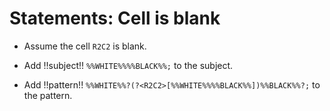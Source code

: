 # Statements: Cell is blank

<!-- %% svg-grid: none -->
<!-- %% hide           -->

* Assume the cell `R2C2` is blank.

* Add !!subject!! `%%WHITE%%%%BLACK%%;` to the subject.

* Add !!pattern!! `%%WHITE%%?(?<R2C2>[%%WHITE%%%%BLACK%%])%%BLACK%%?;`
  to the pattern.
